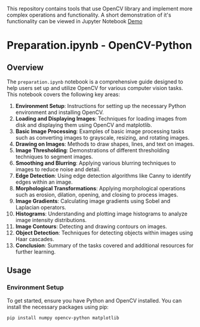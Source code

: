 This repository contains tools that use OpenCV library and implement more complex operations and functionality. A short demonstration of it's functionality can be viewed in Jupyter Notebook [Demo](demo.ipynb)

# Preparation.ipynb - OpenCV-Python

## Overview

The `preparation.ipynb` notebook is a comprehensive guide designed to help users set up and utilize OpenCV for various computer vision tasks. This notebook covers the following key areas:

1. **Environment Setup**: Instructions for setting up the necessary Python environment and installing OpenCV.
2. **Loading and Displaying Images**: Techniques for loading images from disk and displaying them using OpenCV and matplotlib.
3. **Basic Image Processing**: Examples of basic image processing tasks such as converting images to grayscale, resizing, and rotating images.
4. **Drawing on Images**: Methods to draw shapes, lines, and text on images.
5. **Image Thresholding**: Demonstrations of different thresholding techniques to segment images.
6. **Smoothing and Blurring**: Applying various blurring techniques to images to reduce noise and detail.
7. **Edge Detection**: Using edge detection algorithms like Canny to identify edges within an image.
8. **Morphological Transformations**: Applying morphological operations such as erosion, dilation, opening, and closing to process images.
9. **Image Gradients**: Calculating image gradients using Sobel and Laplacian operators.
10. **Histograms**: Understanding and plotting image histograms to analyze image intensity distributions.
11. **Image Contours**: Detecting and drawing contours on images.
12. **Object Detection**: Techniques for detecting objects within images using Haar cascades.
13. **Conclusion**: Summary of the tasks covered and additional resources for further learning.

## Usage

### Environment Setup

To get started, ensure you have Python and OpenCV installed. You can install the necessary packages using pip:

```bash
pip install numpy opencv-python matplotlib
